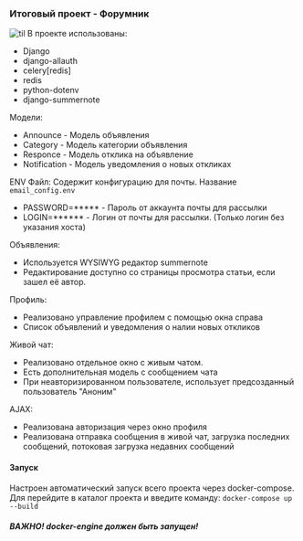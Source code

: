 ### Итоговый проект - Форумник
![til](./media/Prewiew.gif)
 В проекте использованы:
- Django
- django-allauth 
- celery[redis]
- redis 
- python-dotenv 
- django-summernote

Модели:
- Announce - Модель объявления
- Category - Модель категории объявления
- Responce - Модель отклика на объявление
- Notification - Модель уведомления о новых откликах

ENV Файл:
Содержит конфигурацию для почты.
Название `email_config.env`
- PASSWORD=***** - Пароль от аккаунта почты для рассылки
- LOGIN=****** - Логин от почты для рассылки. (Только логин без указания хоста)

Объявления:
- Используется WYSIWYG редактор summernote
- Редактирование доступно со страницы просмотра статьи, если зашел её автор.

Профиль:
- Реализовано управление профилем с помощью окна справа
- Список объявлений и уведомления о налии новых откликов

Живой чат:
 - Реализовано отдельное окно с живым чатом.
 - Есть дополнительная модель с сообщением чата
 - При неавторизированном пользователе, использует предсозданный пользователь "Аноним"

AJAX:
- Реализована авторизация через окно профиля
- Реализована отправка сообщения в живой чат, загрузка последних сообщений, потоковая загрузка недавних сообщений


#### Запуск
Настроен автоматический запуск всего проекта через docker-compose.<br>
Для перейдите в каталог проекта и введите команду:
`docker-compose up --build`
##### ВАЖНО! docker-engine должен быть запущен!
